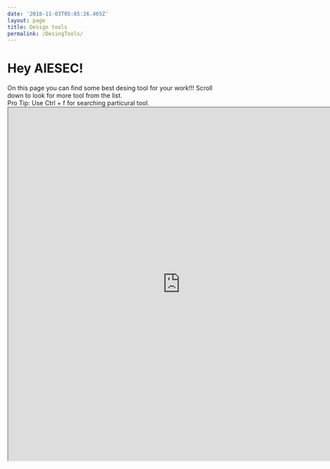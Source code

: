 ```yaml
---
date: '2018-11-03T05:05:26.465Z'
layout: page
title: Design tools
permalink: /DesingTools/
---
```


<h1>Hey AIESEC!</h1>
On this page you can find some best desing tool for your work!!!
Scroll down to look for more tool from the list.
<div>Pro Tip: Use Ctrl + f for searching particural tool.</div>

<iframe src="https://docs.google.com/spreadsheets/d/e/2PACX-1vStp_zF9I2VkxV6UmnMLYMcq8fxk0vPvh06AIDGQpU9A267Zt_WC-Ee_FTpzJGjzwYcIKXacJLBmuZL/pubhtml?gid=1920603628&amp;single=true&amp;widget=true&amp;headers=false" width="780" height="800"></iframe>
